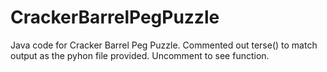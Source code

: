 # CrackerBarrelPegPuzzle
Java code for Cracker Barrel Peg Puzzle. 
Commented out terse() to match output as the pyhon file provided. Uncomment to see function.
